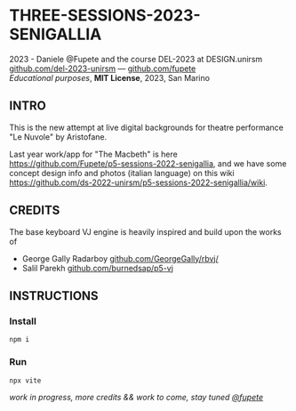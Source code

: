 # THREE-SESSIONS-2023-SENIGALLIA
2023 - Daniele @Fupete and the course DEL-2023 at DESIGN.unirsm  
[github.com/del-2023-unirsm](https://github.com/del-2023-unirsm) — [github.com/fupete](https://github.com/fupete)  
_Educational purposes_, __MIT License__, 2023, San Marino  

## INTRO
This is the new attempt at live digital backgrounds for theatre performance "Le Nuvole" by Aristofane.  

Last year work/app for "The Macbeth" is here https://github.com/Fupete/p5-sessions-2022-senigallia, and we have some concept design info and photos (italian language) on this wiki https://github.com/ds-2022-unirsm/p5-sessions-2022-senigallia/wiki.

##  CREDITS
The base keyboard VJ engine is heavily inspired and build upon the works of 
- George Gally Radarboy [github.com/GeorgeGally/rbvj/](https://github.com/GeorgeGally/rbvj/)
- Salil Parekh [github.com/burnedsap/p5-vj](https://github.com/burnedsap/p5-vj)

## INSTRUCTIONS

### Install
```
npm i
```
### Run
```
npx vite
```

_work in progress, more credits && work to come, stay tuned [@fupete](https://twitter.com/fupete)_
